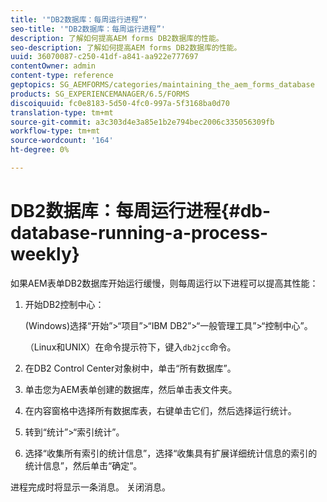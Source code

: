 ```yaml
---
title: '"DB2数据库：每周运行进程”'
seo-title: '"DB2数据库：每周运行进程”'
description: 了解如何提高AEM forms DB2数据库的性能。
seo-description: 了解如何提高AEM forms DB2数据库的性能。
uuid: 36070087-c250-41df-a841-aa922e777697
contentOwner: admin
content-type: reference
geptopics: SG_AEMFORMS/categories/maintaining_the_aem_forms_database
products: SG_EXPERIENCEMANAGER/6.5/FORMS
discoiquuid: fc0e8183-5d50-4fc0-997a-5f3168ba0d70
translation-type: tm+mt
source-git-commit: a3c303d4e3a85e1b2e794bec2006c335056309fb
workflow-type: tm+mt
source-wordcount: '164'
ht-degree: 0%

---
```



# DB2数据库：每周运行进程{#db-database-running-a-process-weekly}

如果AEM表单DB2数据库开始运行缓慢，则每周运行以下进程可以提高其性能：

1. 开始DB2控制中心：

   (Windows)选择“开始”>“项目”>“IBM DB2”>“一般管理工具”>“控制中心”。

   （Linux和UNIX）在命令提示符下，键入`db2jcc`命令。

1. 在DB2 Control Center对象树中，单击“所有数据库”。
1. 单击您为AEM表单创建的数据库，然后单击表文件夹。
1. 在内容窗格中选择所有数据库表，右键单击它们，然后选择运行统计。
1. 转到“统计”>“索引统计”。
1. 选择“收集所有索引的统计信息”，选择“收集具有扩展详细统计信息的索引的统计信息”，然后单击“确定”。

进程完成时将显示一条消息。 关闭消息。
